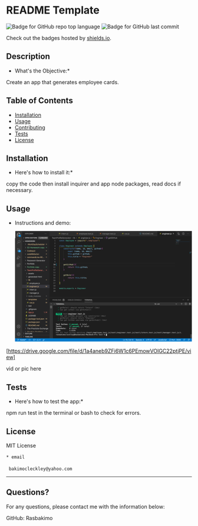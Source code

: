 # README Template 
  ![Badge for GitHub repo top language](https://img.shields.io/github/languages/top/Rasbakimo/TeamProfileGenerator?style=flat&logo=appveyor) ![Badge for GitHub last commit](https://img.shields.io/github/last-commit/Rasbakimo/undefined?style=flat&logo=appveyor)
  
  Check out the badges hosted by [shields.io](https://shields.io/).
  
  
  ## Description 
  
  * What's the Objective:* 
  
  Create an app that generates employee cards.
  
  ## Table of Contents
  * [Installation](#installation)
  * [Usage](#usage)
  * [Contributing](#contributing)
  * [Tests](#tests)
  * [License](#license)
  
  ## Installation
  
  * Here's how to install it:*
  
  copy the code then install inquirer and app node packages, read docs if necessary.
  
  ## Usage 
  
  * Instructions and demo:

    ![screenshot](https://github.com/Rasbakimo/TeamProfileGenerator/blob/master/assets/testscreenshot.png)
   
   
   
   [https://drive.google.com/file/d/1a4aneb9ZFi6W1c6PEmowVOIGC22ptjPE/view]
   
   


   vid or pic here
  
  ## Tests
  
  * Here's how to test the app:*
  
   npm run test in the terminal or bash to check for errors.
  
  ## License
  
  MIT License
  
    
    * email
    
     bakimocleckley@yahoo.com
  ---
  
  ## Questions?
  
  
  For any questions, please contact me with the information below:
 
  GitHub: Rasbakimo
  
